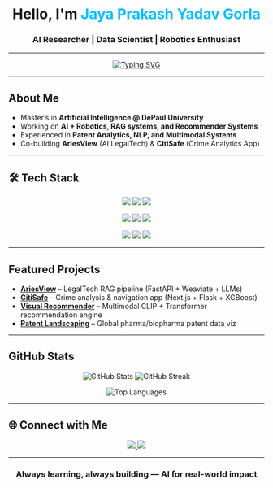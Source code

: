 <!-- Profile Header -->
<h1 align="center"> 
  Hello, I'm <span style="color:#00BFFF;">Jaya Prakash Yadav Gorla</span>  
</h1>
<h3 align="center">AI Researcher | Data Scientist | Robotics Enthusiast</h3>

---

<!-- Typing SVG Animation -->
<p align="center">
  <a href="https://git.io/typing-svg">
    <img src="https://readme-typing-svg.herokuapp.com?font=Fira+Code&weight=600&size=22&duration=4000&pause=1000&color=00BFFF&center=true&vCenter=true&width=600&lines=+Building+AI+for+Real-World+Impact;+Data+Science+%7C+ML+%7C+Deep+Learning;+Passionate+about+Robotics+%26+NLP;+Turning+Ideas+into+AI+Startups" alt="Typing SVG" />
  </a>
</p>

---

## About Me
- Master’s in **Artificial Intelligence @ DePaul University**  
- Working on **AI + Robotics, RAG systems, and Recommender Systems**  
- Experienced in **Patent Analytics, NLP, and Multimodal Systems**  
- Co-building **AriesView** (AI LegalTech) & **CitiSafe** (Crime Analytics App)  

---

## 🛠️ Tech Stack
<p align="center">
  <img src="https://img.shields.io/badge/Python-3776AB?style=for-the-badge&logo=python&logoColor=white"/> 
  <img src="https://img.shields.io/badge/Java-ED8B00?style=for-the-badge&logo=java&logoColor=white"/> 
  <img src="https://img.shields.io/badge/SQL-4479A1?style=for-the-badge&logo=postgresql&logoColor=white"/>  
</p>
<p align="center">
  <img src="https://img.shields.io/badge/TensorFlow-FF6F00?style=for-the-badge&logo=tensorflow&logoColor=white"/> 
  <img src="https://img.shields.io/badge/PyTorch-EE4C2C?style=for-the-badge&logo=pytorch&logoColor=white"/> 
  <img src="https://img.shields.io/badge/scikit--learn-F7931E?style=for-the-badge&logo=scikit-learn&logoColor=white"/> 
</p>
<p align="center">
  <img src="https://img.shields.io/badge/FastAPI-009688?style=for-the-badge&logo=fastapi&logoColor=white"/> 
  <img src="https://img.shields.io/badge/Flask-000000?style=for-the-badge&logo=flask&logoColor=white"/> 
  <img src="https://img.shields.io/badge/React-20232A?style=for-the-badge&logo=react&logoColor=61DAFB"/> 
</p>

---

## Featured Projects
- **[AriesView](#)** – LegalTech RAG pipeline (FastAPI + Weaviate + LLMs)  
- **[CitiSafe](#)** – Crime analysis & navigation app (Next.js + Flask + XGBoost)  
- **[Visual Recommender](#)** – Multimodal CLIP + Transformer recommendation engine  
- **[Patent Landscaping](#)** – Global pharma/biopharma patent data viz  

---

## GitHub Stats
<p align="center">
  <img src="https://github-readme-stats.vercel.app/api?username=jayaprakashgorla&show_icons=true&theme=tokyonight&hide_border=true" alt="GitHub Stats" />
  <img src="https://github-readme-streak-stats.herokuapp.com/?user=jayaprakashgorla&theme=tokyonight&hide_border=true" alt="GitHub Streak" />
</p>
<p align="center">
  <img src="https://github-readme-stats.vercel.app/api/top-langs/?username=jayaprakashgorla&layout=compact&theme=tokyonight&hide_border=true" alt="Top Languages"/>
</p>

---

## 🌐 Connect with Me
<p align="center">
  <a href="https://www.linkedin.com/in/jayaprakashyadavgorla](https://www.linkedin.com/in/jaya-prakash-yadav-ai">
    <img src="https://img.shields.io/badge/LinkedIn-0077B5?style=for-the-badge&logo=linkedin&logoColor=white"/>
  </a>
  <a href="mailto:jayaprakash.gorla@gmail.com">
    <img src="https://img.shields.io/badge/Email-D14836?style=for-the-badge&logo=gmail&logoColor=white"/>
  </a>
</p>

---

<h3 align="center">Always learning, always building — AI for real-world impact </h3>
